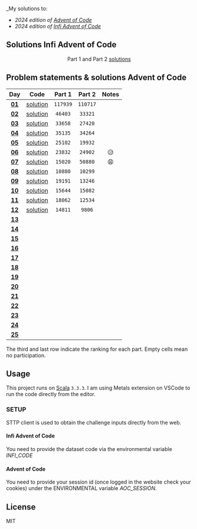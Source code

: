 _My solutions to:

* _2024 edition of [Advent of Code](https://adventofcode.com/2024)_
* _2024 edition of [Infi Advent of Code](https://aoc.infi.nl/2024)_

## Solutions Infi Advent of Code
<div align="center">

  Part 1 and Part 2 [solutions](src/main/scala/infiAdventOfCode/Infi.scala)

</div>

## Problem statements & solutions Advent of Code

<div align="center">

  | Day | Code | Part 1 | Part 2 | Notes |
  |:---:|:---:|:---:|:---:|:--:|
  | **[01](https://adventofcode.com/2024/day/1)** | [solution](src/main/scala/adventofcode/Day01.scala) | `117939` | `110717` |  |
  | **[02](https://adventofcode.com/2024/day/2)** | [solution](src/main/scala/adventofcode/Day02.scala) | `46403` | `33321` |  |
  | **[03](https://adventofcode.com/2024/day/3)** | [solution](src/main/scala/adventofcode/Day03.scala) | `33658` | `27420` |  |
  | **[04](https://adventofcode.com/2024/day/4)** | [solution](src/main/scala/adventofcode/Day04.scala) | `35135` | `34264` |  |
  | **[05](https://adventofcode.com/2024/day/5)** | [solution](src/main/scala/adventofcode/Day05.scala) | `25102` | `19932` |  |
  | **[06](https://adventofcode.com/2024/day/6)** | [solution](src/main/scala/adventofcode/Day06.scala) | `23832` | `24902` | 😥 |
  | **[07](https://adventofcode.com/2024/day/7)** | [solution](src/main/scala/adventofcode/Day07.scala) | `15020` | `50880` | 😩 |
  | **[08](https://adventofcode.com/2024/day/8)** | [solution](src/main/scala/adventofcode/Day08.scala) | `10880` | `10299` |  |
  | **[09](https://adventofcode.com/2024/day/9)** | [solution](src/main/scala/adventofcode/Day09.scala) | `19191` | `13246` |  |
  | **[10](https://adventofcode.com/2024/day/10)** | [solution](src/main/scala/adventofcode/Day10.scala) | `15644` | `15082` |  |
  | **[11](https://adventofcode.com/2024/day/11)** | [solution](src/main/scala/adventofcode/Day11.scala) | `18062` | `12534` |  |
  | **[12](https://adventofcode.com/2024/day/12)** | [solution](src/main/scala/adventofcode/Day12.scala) | `14811` | `9806` |  |
  | **[13](https://adventofcode.com/2024/day/13)** | [](src/main/scala/adventofcode/Day13.scala) |  |  |  |
  | **[14](https://adventofcode.com/2024/day/14)** | [](src/main/scala/adventofcode/Day14.scala) |  |  |  |
  | **[15](https://adventofcode.com/2024/day/15)** | [](src/main/scala/adventofcode/Day15.scala) |  |  |  |
  | **[16](https://adventofcode.com/2024/day/16)** | [](src/main/scala/adventofcode/Day16.scala) |  |  |  |
  | **[17](https://adventofcode.com/2024/day/17)** | [](src/main/scala/adventofcode/Day17.scala) |  |  |  |
  | **[18](https://adventofcode.com/2024/day/18)** | [](src/main/scala/adventofcode/Day18.scala) |  |  |  |
  | **[19](https://adventofcode.com/2024/day/19)** | [](src/main/scala/adventofcode/Day19.scala) |  |  |  |
  | **[20](https://adventofcode.com/2024/day/20)** | [](src/main/scala/adventofcode/Day20.scala) |  |  |  |
  | **[21](https://adventofcode.com/2024/day/21)** | [](src/main/scala/adventofcode/Day21.scala) |  |  |  |
  | **[22](https://adventofcode.com/2024/day/22)** | [](src/main/scala/adventofcode/Day22.scala) |  |  |  |
  | **[23](https://adventofcode.com/2024/day/23)** | [](src/main/scala/adventofcode/Day23.scala) |  |  |  |
  | **[24](https://adventofcode.com/2024/day/24)** | [](src/main/scala/adventofcode/Day24.scala) |  |  |  |
  | **[25](https://adventofcode.com/2024/day/25)** | [](src/main/scala/adventofcode/Day25.scala) |  |  |  |

</div>

The third and last row indicate the ranking for each part. Empty cells mean no participation.


## Usage

This project runs on [Scala](https://scala-lang.org) `3.3.3`.
I am using Metals extension on VSCode to run the code directly from the editor. 

### SETUP
STTP client is used to obtain the challenge inputs directly from the web. 

#### Infi Advent of Code
You need to provide the dataset code via the environmental variable *INFI_CODE*

#### Advent of Code
You need to provide your session id (once logged in the website check your cookies) under the ENVIRONMENTAL variable *AOC_SESSION*.

## License

MIT